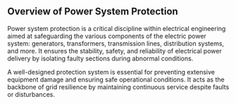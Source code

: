 ## Overview of Power System Protection

Power system protection is a critical discipline within electrical engineering aimed at safeguarding the various components of the electric power system: generators, transformers, transmission lines, distribution systems, and more. It ensures the stability, safety, and reliability of electrical power delivery by isolating faulty sections during abnormal conditions.

A well-designed protection system is essential for preventing extensive equipment damage and ensuring safe operational conditions. It acts as the backbone of grid resilience by maintaining continuous service despite faults or disturbances.